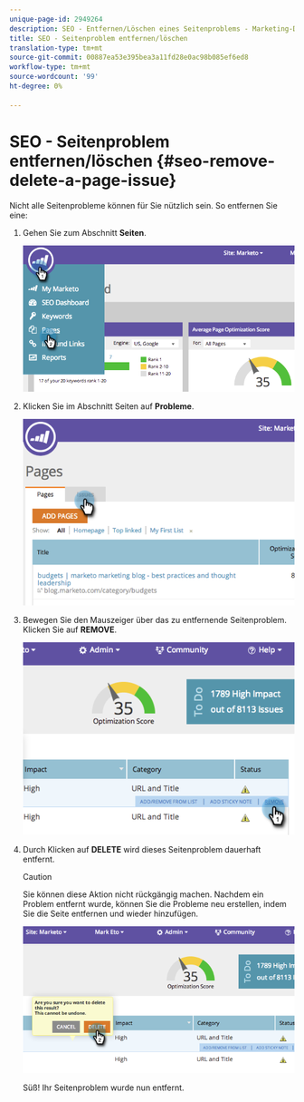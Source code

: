 ```yaml
---
unique-page-id: 2949264
description: SEO - Entfernen/Löschen eines Seitenproblems - Marketing-Dokumente - Produktdokumentation
title: SEO - Seitenproblem entfernen/löschen
translation-type: tm+mt
source-git-commit: 00887ea53e395bea3a11fd28e0ac98b085ef6ed8
workflow-type: tm+mt
source-wordcount: '99'
ht-degree: 0%

---
```



# SEO - Seitenproblem entfernen/löschen {#seo-remove-delete-a-page-issue}

Nicht alle Seitenprobleme können für Sie nützlich sein. So entfernen Sie eine:

1. Gehen Sie zum Abschnitt **Seiten**.

   ![](assets/image2014-9-18-14-3a0-3a16.png)

1. Klicken Sie im Abschnitt Seiten auf **Probleme**.

   ![](assets/image2014-9-18-14-3a0-3a30.png)

1. Bewegen Sie den Mauszeiger über das zu entfernende Seitenproblem. Klicken Sie auf **REMOVE**.

   ![](assets/image2014-9-18-14-3a0-3a38.png)

1. Durch Klicken auf **DELETE** wird dieses Seitenproblem dauerhaft entfernt.

   >[!CAUTION]
   >
   >Sie können diese Aktion nicht rückgängig machen. Nachdem ein Problem entfernt wurde, können Sie die Probleme neu erstellen, indem Sie die Seite entfernen und wieder hinzufügen.

   ![](assets/image2014-9-18-14-3a1-3a28.png)

   Süß! Ihr Seitenproblem wurde nun entfernt.


